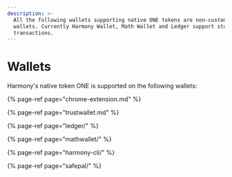 ```yaml
---
description: >-
  All the following wallets supporting native ONE tokens are non-custodial
  wallets. Currently Harmony Wallet, Math Wallet and Ledger support staking
  transactions.
---
```


# Wallets

Harmony's native token ONE is supported on the following wallets:

{% page-ref page="chrome-extension.md" %}

{% page-ref page="trustwallet.md" %}

{% page-ref page="ledger/" %}

{% page-ref page="mathwallet/" %}

{% page-ref page="harmony-cli/" %}

{% page-ref page="safepal/" %}




